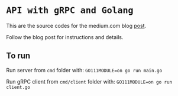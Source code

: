 # `API with gRPC and Golang`
This are the source codes for the medium.com blog [post](https://medium.com/@arkadybalaba/api-with-grpc-and-golang-d6aba44345a0).

Follow the blog post for instructions and details.

## To run
Run server from `cmd` folder with: `GO111MODULE=on go run main.go`

Run gRPC client from `cmd/client` folder with: `GO111MODULE=on go run client.go`
